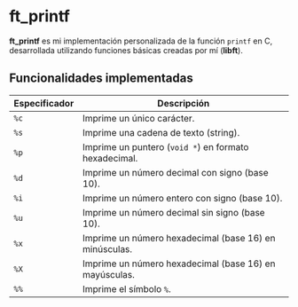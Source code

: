 # ft_printf

**ft_printf** es mi implementación personalizada de la función `printf` en C, desarrollada utilizando funciones básicas creadas por mí (**libft**). 

## Funcionalidades implementadas

| Especificador | Descripción                                          |
|---------------|------------------------------------------------------|
| `%c`          | Imprime un único carácter.                          |
| `%s`          | Imprime una cadena de texto (string).               |
| `%p`          | Imprime un puntero (`void *`) en formato hexadecimal.|
| `%d`          | Imprime un número decimal con signo (base 10).      |
| `%i`          | Imprime un número entero con signo (base 10).       |
| `%u`          | Imprime un número decimal sin signo (base 10).      |
| `%x`          | Imprime un número hexadecimal (base 16) en minúsculas.|
| `%X`          | Imprime un número hexadecimal (base 16) en mayúsculas.|
| `%%`          | Imprime el símbolo `%`.                             |

